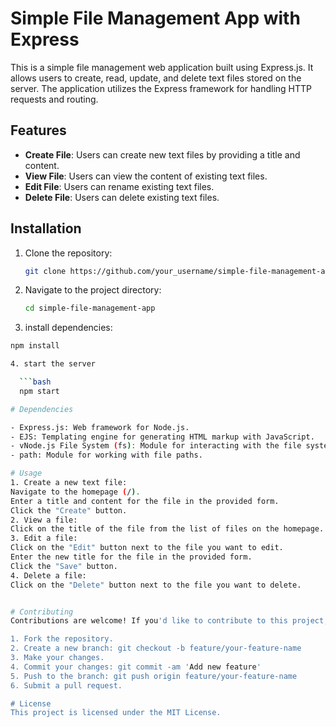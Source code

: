 # Simple File Management App with Express

This is a simple file management web application built using Express.js. It allows users to create, read, update, and delete text files stored on the server. The application utilizes the Express framework for handling HTTP requests and routing.

## Features

- **Create File**: Users can create new text files by providing a title and content.
- **View File**: Users can view the content of existing text files.
- **Edit File**: Users can rename existing text files.
- **Delete File**: Users can delete existing text files.

## Installation

1. Clone the repository:

   ```bash
   git clone https://github.com/your_username/simple-file-management-app.git

2. Navigate to the project directory:

   ```bash
   cd simple-file-management-app

3. install dependencies:

  ```bash
  npm install

4. start the server

    ```bash
    npm start

# Dependencies

- Express.js: Web framework for Node.js.
- EJS: Templating engine for generating HTML markup with JavaScript.
- vNode.js File System (fs): Module for interacting with the file system.
- path: Module for working with file paths.

# Usage
1. Create a new text file:
Navigate to the homepage (/).
Enter a title and content for the file in the provided form.
Click the "Create" button.
2. View a file:
Click on the title of the file from the list of files on the homepage.
3. Edit a file:
Click on the "Edit" button next to the file you want to edit.
Enter the new title for the file in the provided form.
Click the "Save" button.
4. Delete a file:
Click on the "Delete" button next to the file you want to delete.


# Contributing
Contributions are welcome! If you'd like to contribute to this project, please follow the standard GitHub workflow:

1. Fork the repository.
2. Create a new branch: git checkout -b feature/your-feature-name
3. Make your changes.
4. Commit your changes: git commit -am 'Add new feature'
5. Push to the branch: git push origin feature/your-feature-name
6. Submit a pull request.

# License
This project is licensed under the MIT License.